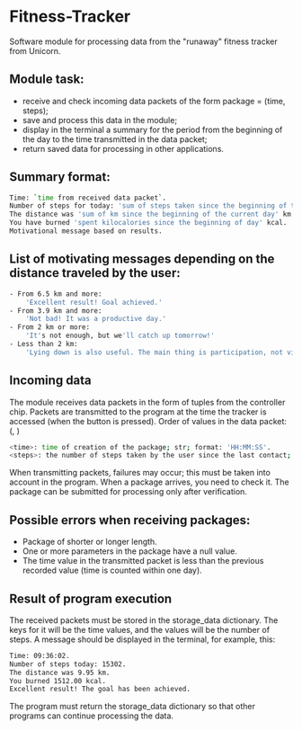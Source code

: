# Fitness-Tracker

Software module for processing data from the "runaway" fitness tracker from Unicorn.


## Module task:
- receive and check incoming data packets of the form package = (time, steps);
- save and process this data in the module;
- display in the terminal a summary for the period from the beginning of the day to the time transmitted in the data packet;
- return saved data for processing in other applications.
        
## Summary format:
```bash
Time: `time from received data packet`.
Number of steps for today: 'sum of steps taken since the beginning of the current day'.
The distance was 'sum of km since the beginning of the current day' km.
You have burned 'spent kilocalories since the beginning of day' kcal.
Motivational message based on results.
```

## List of motivating messages depending on the distance traveled by the user:
```bash
- From 6.5 km and more: 
    'Excellent result! Goal achieved.'
- From 3.9 km and more: 
    'Not bad! It was a productive day.'
- From 2 km or more: 
    'It's not enough, but we'll catch up tomorrow!'
- Less than 2 km: 
    'Lying down is also useful. The main thing is participation, not victory!'
```
## Incoming data
The module receives data packets in the form of tuples from the controller chip.
Packets are transmitted to the program at the time the tracker is accessed (when the button is pressed).
Order of values in the data packet: (<time>, <steps>)
```bash
<time>: time of creation of the package; str; format: 'HH:MM:SS'.
<steps>: the number of steps taken by the user since the last contact; int.
```
When transmitting packets, failures may occur; this must be taken into account in the program.
When a package arrives, you need to check it. 
The package can be submitted for processing only after verification.
        
## Possible errors when receiving packages:
- Package of shorter or longer length.
- One or more parameters in the package have a null value.
- The time value in the transmitted packet is less than the  previous recorded value (time is counted within one day).

## Result of program execution
The received packets must be stored in the storage_data dictionary.
The keys for it will be the time values, and the values will be the number of steps.
A message should be displayed in the terminal, for example, this:
```bash
Time: 09:36:02.
Number of steps today: 15302.
The distance was 9.95 km.
You burned 1512.00 kcal.
Excellent result! The goal has been achieved.
```
The program must return the storage_data dictionary so that other programs can continue processing the data.